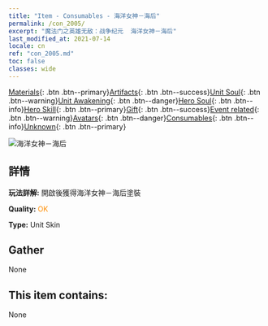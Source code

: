 ```yaml
---
title: "Item - Consumables - 海洋女神－海后"
permalink: /con_2005/
excerpt: "魔法门之英雄无敌：战争纪元  海洋女神－海后"
last_modified_at: 2021-07-14
locale: cn
ref: "con_2005.md"
toc: false
classes: wide
---
```

 [Materials](/ItemsCN/){: .btn .btn--primary}[Artifacts](/ItemsCN/Artifacts/){: .btn .btn--success}[Unit Soul](/ItemsCN/UnitSoul/){: .btn .btn--warning}[Unit Awakening](/ItemsCN/UnitAwakening/){: .btn .btn--danger}[Hero Soul](/ItemsCN/HeroSoul/){: .btn .btn--info}[Hero Skill](/ItemsCN/HeroSkill/){: .btn .btn--primary}[Gift](/ItemsCN/Gift/){: .btn .btn--success}[Event related](/ItemsCN/Events/){: .btn .btn--warning}[Avatars](/ItemsCN/Avatars/){: .btn .btn--danger}[Consumables](/ItemsCN/Consumables/){: .btn .btn--info}[Unknown](/ItemsCN/Unknown/){: .btn .btn--primary}

 ![海洋女神－海后](/images/u/ti_haihoupifu2.jpg)

## 詳情
 **玩法詳解:** 開啟後獲得海洋女神－海后塗裝

 **Quality:** <span style="color: #FF8C00">OK</span>

 **Type:** Unit Skin

## Gather

  None

## This item contains:

  None

